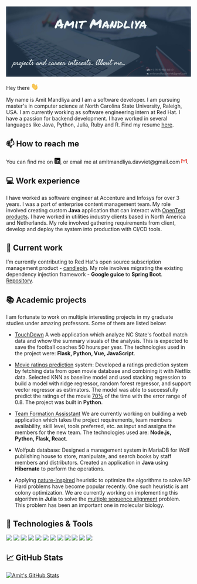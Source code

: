 ![Header](https://github.com/AmitMandliya/AmitMandliya/blob/main/banner.png "Header")

Hey there <img src="https://github.com/AmitMandliya/AmitMandliya/blob/main/wave.gif" width="20px">

My name is Amit Mandliya and I am a software developer. I am pursuing master's in computer science at North Carolina State University, Raleigh, USA. I am currently working as software engineering intern at Red Hat. I have a passion for backend development. I have worked in several languages like Java, Python, Julia, Ruby and R. Find my resume [here](https://drive.google.com/file/d/192sfe4r_xP5JVw2-ns22hC_vT7PJv1O_/view?usp=sharing).

## 📫 How to reach me

You can find me on [![LinkedIn][1.1]][1], or email me at amitmandliya.davviet@<span></span>gmail.com [<img src="gmail.png" width="15">][2]. 

## 💻 Work experience

I have worked as software engineer at Accenture and Infosys for over 3 years. I was a part of enterprise content management team. My role involved creating custom **Java** application that can interact with [OpenText products](https://www.opentext.com/products-and-solutions/products/customer-experience-management). I have worked in utilities industry clients based in North America and Netherlands. My role involved gathering requirements from client, develop and deploy the system into production with CI/CD tools.

## 🔭 Current work

I’m currently contributing to Red Hat's open source subscription management product - [candlepin](https://www.candlepinproject.org/docs/candlepin/overview.html). My role involves migrating the existing dependency injection framework - **Google guice** to **Spring Boot**. [Repository](https://github.com/AmitMandliya/candlepin/tree/feature/spring_integration).

## 📚 Academic projects

I am fortunate to work on multiple interesting projects in my graduate studies under amazing professors. Some of them are listed below:

- [TouchDown](https://github.com/himol7/American-Football-Analytics-Application) A web application which analyze NC State's football match data and whow the summary visuals of the analysis. This is expected to save the football coaches 50 hours per year. The technologies used in the project were: **Flask, Python, Vue, JavaScript**.

- [Movie ratings prediction](https://github.com/AmitMandliya/movie-rating-prediction) system: Developed a ratings prediction system by fetching data from open movie database and combining it with Netflix data. Selected KNN as baseline model and used stacking regression to build a model with ridge regressor, random forest regressor, and support vector regressor as estimators. The model was able to successfully predict the ratings of the movie [70%](https://github.com/AmitMandliya/movie-rating-prediction/blob/master/ALDA_Final_Project_Report.pdf) of the time with the error range of 0.8. The project was built in **Python**.

- [Team Formation Assisstant](https://github.com/AmitMandliya/TeamFormationAssistant) We are currently working on building a web application which takes the project requirements, team members availability, skill level, tools preferred, etc. as input and assigns the members for the new team. The technologies used are: **Node.js, Python, Flask, React**. 

- Wolfpub database: Designed a management system in MariaDB for Wolf publishing house to store, manipulate, and search books by staff members and distributors. Created an application in **Java** using **Hibernate** to perform the operations.

- Applying [nature-inspired](https://github.com/AmitMandliya/multiple-sequence-alignment/blob/master/CSC530%20Project%20Proposal.pdf) heuristic to optimize the algorithms to solve NP Hard problems have become popular recently. One such heuristic is ant colony optimization. We are currently working on implementing this algorithm in **Julia** to solve the [multiple sequence alignment](https://en.wikipedia.org/wiki/Multiple_sequence_alignment) problem. This problem has been an important one in molecular biology.

## 🔧 Technologies & Tools
![](https://img.shields.io/badge/OS-Linux-informational?style=flat&logo=linux&logoColor=white&color=2bbc8a)
![](https://img.shields.io/badge/Editor-IntelliJ_IDEA-informational?style=flat&logo=intellij-idea&logoColor=white&color=2bbc8a)
![](https://img.shields.io/badge/Code-Python-informational?style=flat&logo=python&logoColor=white&color=2bbc8a)
![](https://img.shields.io/badge/Code-Julia-informational?style=flat&logo=julia&logoColor=white&color=2bbc8a)
![](https://img.shields.io/badge/Code-Java-informational?style=flat&logo=java&logoColor=white&color=2bbc8a)
![](https://img.shields.io/badge/Code-Vue-informational?style=flat&logo=vue.js&logoColor=white&color=2bbc8a)
![](https://img.shields.io/badge/Shell-Bash-informational?style=flat&logo=gnu-bash&logoColor=white&color=2bbc8a)
![](https://img.shields.io/badge/framework-SpringBoot-informational?style=flat&logo=spring&logoColor=white&color=2bbc8a)
![](https://img.shields.io/badge/Tools-Vagrant-informational?style=flat&logo=vagrant&logoColor=white&color=2bbc8a)
![](https://img.shields.io/badge/Tools-PostgreSQL-informational?style=flat&logo=postgresql&logoColor=white&color=2bbc8a)
![](https://img.shields.io/badge/Tools-StreamServe-informational?style=flat&logo=StreamServe&logoColor=white&color=2bbc8a)
![](https://img.shields.io/badge/Tools-Processing-informational?style=flat&logo=Processing&logoColor=white&color=2bbc8a)

## &#x1f4c8; GitHub Stats
<a href="https://github.com/AmitMandliya">
  <img align="center" src="https://github-readme-stats.vercel.app/api?username=AmitMandliya&show_icons=true&line_height=27&count_private=true&title_color=ffffff&text_color=c9cacc&icon_color=2bbc8a&bg_color=1d1f21" alt="Amit's GitHub Stats" />
</a>

<!-- icons without padding -->

[1.1]: https://github.com/AmitMandliya/AmitMandliya/blob/main/linkedin.png
[1.2]: https://github.com/AmitMandliya/AmitMandliya/blob/main/gmail.png
<!-- links to your social media accounts -->

[1]: https://www.linkedin.com/in/amitmandliya/
[2]: mailto:amitmandliya.davviet@gmail.com

<!--

- 🔭 I’m currently working on ...
- 🌱 I’m currently learning ...
- 👯 I’m looking to collaborate on ...
- 🤔 I’m looking for help with ...
- 💬 Ask me about ...
- 📫 How to reach me: ...
- 😄 Pronouns: ...
- ⚡ Fun fact: ...
-->
